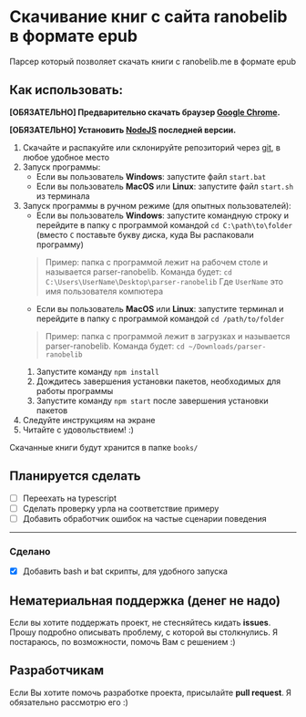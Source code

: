 # Скачивание книг с сайта ranobelib в формате epub

Парсер который позволяет скачать книги с ranobelib.me в формате epub

## Как использовать:
**[ОБЯЗАТЕЛЬНО] Предварительно скачать браузер [Google Chrome](https://www.google.com/intl/ru_ru/chrome/).**

**[ОБЯЗАТЕЛЬНО] Установить [NodeJS](https://nodejs.org) последней версии.**

1) Скачайте и распакуйте или склонируйте репозиторий через [git](https://git-scm.com/), в любое удобное место 
2) Запуск программы:
    * Если вы пользователь **Windows**: запустите файл `start.bat`
    * Если вы пользователь **MacOS** или **Linux**: запустите файл `start.sh` из терминала
3) Запуск программы в ручном режиме (для опытных пользователей):
   * Если вы пользователь **Windows**: запустите командную строку 
   и перейдите в папку с программой командой `cd C:\path\to\folder`
   (вместо `C` поставьте букву диска, куда Вы распаковали программу)
   > Пример: папка с программой лежит на рабочем столе и называется parser-ranobelib.
     Команда будет: `cd C:\Users\UserName\Desktop\parser-ranobelib`
     Где `UserName` это имя пользователя компютера
   * Если вы пользователь **MacOS** или **Linux**: запустите терминал
     и перейдите в папку с программой командой `cd /path/to/folder`
   > Пример: папка с программой лежит в загрузках и называется parser-ranobelib.
     Команда будет: `cd ~/Downloads/parser-ranobelib`
   1) Запустите команду `npm install`
   2) Дождитесь завершения установки пакетов, необходимых для работы программы
   3) Запустите команду `npm start` после завершения установки пакетов
4) Следуйте инструкциям на экране
5) Читайте с удовольствием! :)

Скачанные книги будут хранится в папке `books/`


## Планируется сделать
- [ ] Переехать на typescript
- [ ] Сделать проверку урла на соответствие примеру
- [ ] Добавить обработчик ошибок на частые сценарии поведения

------------------------------------------

### Сделано
- [x] Добавить bash и bat скрипты, для удобного запуска

## Нематериальная поддержка (денег не надо)

Если вы хотите поддержать проект, не стесняйтесь кидать **issues**. 
Прошу подробно описывать проблему, с которой вы столкнулись.
Я постараюсь, по возможности, помочь Вам с решением :)

## Разработчикам

Если Вы хотите помочь разработке проекта, присылайте **pull request**.
Я обязательно рассмотрю его :)